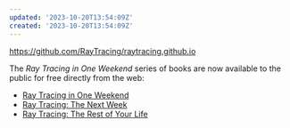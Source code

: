 ```yaml
---
updated: '2023-10-20T13:54:09Z'
created: '2023-10-20T13:54:09Z'
---
```

https://github.com/RayTracing/raytracing.github.io

The _Ray Tracing in One Weekend_ series of books are now available to the public for free directly from the web:

-   [Ray Tracing in One Weekend](https://raytracing.github.io/books/RayTracingInOneWeekend.html)
-   [Ray Tracing: The Next Week](https://raytracing.github.io/books/RayTracingTheNextWeek.html)
-   [Ray Tracing: The Rest of Your Life](https://raytracing.github.io/books/RayTracingTheRestOfYourLife.html)